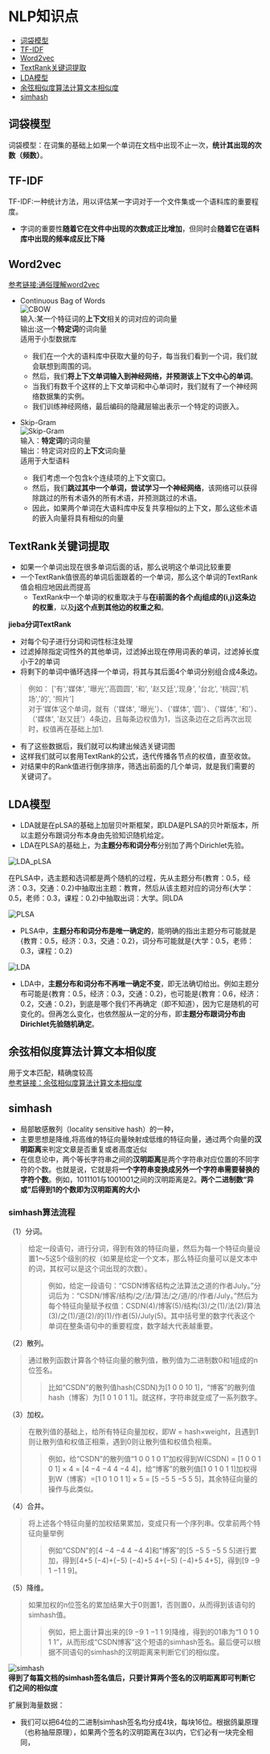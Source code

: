 # NLP知识点
* [词袋模型](#词袋模型)
* [TF-IDF](#TF-IDF)
* [Word2vec](#Word2vec)
* [TextRank关键词提取](#TextRank关键词提取)
* [LDA模型](#LDA模型)
* [余弦相似度算法计算文本相似度 ](#余弦相似度算法计算文本相似度)
* [simhash](#simhash)

<span id="词袋模型"></span>
## 词袋模型
词袋模型：在词集的基础上如果一个单词在文档中出现不止一次，**统计其出现的次数（频数）**。

<span id="TF-IDF"></span>
## TF-IDF
TF-IDF:一种统计方法，用以评估某一字词对于一个文件集或一个语料库的重要程度。
* 字词的重要性**随着它在文件中出现的次数成正比增加**，但同时会**随着它在语料库中出现的频率成反比下降**

<span id="Word2vec"></span>
## Word2vec
[参考链接:通俗理解word2vec](https://www.jianshu.com/p/471d9bfbd72f)  
* Continuous Bag of Words  
![CBOW](https://i.ibb.co/WWtHKpr/CBOW.png)  
输入:某一个特征词的**上下文**相关的词对应的词向量  
输出:这一个**特定词**的词向量  
适用于小型数据库
  * 我们在一个大的语料库中获取大量的句子，每当我们看到一个词，我们就会联想到周围的词。
  * 然后，我们**将上下文单词输入到神经网络，并预测该上下文中心的单词**。
  * 当我们有数千个这样的上下文单词和中心单词时，我们就有了一个神经网络数据集的实例。
  * 我们训练神经网络，最后编码的隐藏层输出表示一个特定的词嵌入。

* Skip-Gram  
![Skip-Gram ](https://i.ibb.co/5xNhS5g/Skip-Gram.png)  
输入：**特定词**的词向量  
输出：特定词对应的**上下文**词向量  
适用于大型语料
  * 我们考虑一个包含k个连续项的上下文窗口。
  * 然后，我们**跳过其中一个单词，尝试学习一个神经网络**，该网络可以获得除跳过的所有术语外的所有术语，并预测跳过的术语。
  * 因此，如果两个单词在大语料库中反复共享相似的上下文，那么这些术语的嵌入向量将具有相似的向量

<span id="TextRank"></span>
## TextRank关键词提取
* 如果一个单词出现在很多单词后面的话，那么说明这个单词比较重要
* 一个TextRank值很高的单词后面跟着的一个单词，那么这个单词的TextRank值会相应地因此而提高
  * TextRank中一个单词i的权重取决于与**在i前面的各个点j组成的(i,j)这条边的权重**，以及**j这个点到其他边的权重之和**。
  
**jieba分词TextRank**
* 对每个句子进行分词和词性标注处理
* 过滤掉除指定词性外的其他单词，过滤掉出现在停用词表的单词，过滤掉长度小于2的单词
* 将剩下的单词中循环选择一个单词，将其与其后面4个单词分别组合成4条边。
> 例如：         ['有','媒体', '曝光','高圆圆', '和', '赵又廷','现身', '台北', '桃园','机场','的', '照片']  
  对于‘媒体‘这个单词，就有（'媒体', '曝光'）、（'媒体', '圆'）、（'媒体', '和'）、（'媒体', '赵又廷'）4条边，且每条边权值为1，当这条边在之后再次出现时，权值再在基础上加1.
  
* 有了这些数据后，我们就可以构建出候选关键词图
* 这样我们就可以套用TextRank的公式，迭代传播各节点的权值，直至收敛。
* 对结果中的Rank值进行倒序排序，筛选出前面的几个单词，就是我们需要的关键词了。

<span id="LDA模型"></span>
## LDA模型
* LDA就是在pLSA的基础上加层贝叶斯框架，即LDA是PLSA的贝叶斯版本，所以主题分布跟词分布本身由先验知识随机给定。
* LDA在PLSA的基础上，为**主题分布和词分布**分别加了两个Dirichlet先验。  

![LDA_pLSA](https://i.ibb.co/3rrSbVg/LDA-p-LSA-png.jpg)  

在PLSA中，选主题和选词都是两个随机的过程，先从主题分布{教育：0.5，经济：0.3，交通：0.2}中抽取出主题：教育，然后从该主题对应的词分布{大学：0.5，老师：0.3，课程：0.2}中抽取出词：大学。同LDA  

![PLSA](https://i.ibb.co/3mSRDDk/LDA-png.jpg)  

* PLSA中，**主题分布和词分布是唯一确定的**，能明确的指出主题分布可能就是{教育：0.5，经济：0.3，交通：0.2}，词分布可能就是{大学：0.5，老师：0.3，课程：0.2}  

![LDA](https://i.ibb.co/h22s6Hq/PLSA-png.jpg)  

* LDA中，**主题分布和词分布不再唯一确定不变**，即无法确切给出。例如主题分布可能是{教育：0.5，经济：0.3，交通：0.2}，也可能是{教育：0.6，经济：0.2，交通：0.2}，到底是哪个我们不再确定（即不知道），因为它是随机的可变化的。但再怎么变化，也依然服从一定的分布，即**主题分布跟词分布由Dirichlet先验随机确定**。  

<span id="余弦相似度算法计算文本相似度"></span>
## 余弦相似度算法计算文本相似度 
用于文本匹配，精确度较高  
[参考链接：余弦相似度算法计算文本相似度](https://www.cnblogs.com/airnew/p/9563703.html)

<span id="simhash"></span>
## simhash
* 局部敏感散列（locality sensitive hash）的一种，
* 主要思想是降维,将高维的特征向量映射成低维的特征向量，通过两个向量的**汉明距离**来判定文章是否重复或者高度近似  
* 在信息论中，两个等长字符串之间的**汉明距离**是两个字符串对应位置的不同字符的个数。也就是说，它就是将**一个字符串变换成另外一个字符串需要替换的字符个数**。例如，1011101与1001001之间的汉明距离是2。**两个二进制数“异或”后得到1的个数即为汉明距离的大小**  
### simhash算法流程
（1）分词。  
> 给定一段语句，进行分词，得到有效的特征向量，然后为每一个特征向量设置1～5这5个级别的权（如果是给定一个文本，那么特征向量可以是文本中的词，其权可以是这个词出现的次数）。
>> 例如，给定一段语句：“CSDN博客结构之法算法之道的作者July。”分词后为：“CSDN/博客/结构/之/法/算法/之/道/的/作者/July。”然后为每个特征向量赋予权值：CSDN(4)/博客(5)/结构(3)/之(1)/法(2)/算法(3)/之(1)/道(2)/的(1)/作者(5)/July(5)。其中括号里的数字代表这个单词在整条语句中的重要程度，数字越大代表越重要。

（2）散列。  
> 通过散列函数计算各个特征向量的散列值，散列值为二进制数0和1组成的n位签名。  
>> 比如“CSDN”的散列值hash(CSDN)为[1 0 0 10 1]，“博客”的散列值hash（博客）为[1 0 1 0 1 1]。就这样，字符串就变成了一系列数字。

（3）加权。  
> 在散列值的基础上，给所有特征向量加权，即W = hash×weight，且遇到1则让散列值和权值正相乘，遇到0则让散列值和权值负相乘。  
>> 例如，给“CSDN”的散列值“1 0 0 1 0 1”加权得到W(CSDN) = [1 0 0 1 0 1] × 4 = [4 −4 −4 4 −4 4]，给“博客”的散列值[1 0 1 0 1 1]加权得到W（博客）=[1 0 1 0 1 1] × 5 = [5 −5 5 −5 5 5]，其余特征向量的操作与此类似。

（4）合并。  
> 将上述各个特征向量的加权结果累加，变成只有一个序列串。仅拿前两个特征向量举例  
>> 例如“CSDN”的[4 −4 −4 4 −4 4]和“博客”的[5 −5 5 −5 5 5]进行累加，得到[4+5 (−4)+(−5) (−4)+5 4+(−5) (−4)+5 4+5]，得到[9 −9 1 −1 1 9]。

（5）降维。  
> 如果加权的n位签名的累加结果大于0则置1，否则置0，从而得到该语句的simhash值。  
>> 例如，把上面计算出来的[9 −9 1 −1 1 9]降维，得到的01串为“1 0 1 0 1 1”，从而形成“CSDN博客”这个短语的simhash签名。最后便可以根据不同语句的simhash的汉明距离来判断它们的相似度。  

![simhash](https://i.ibb.co/7C4Vwdv/simhash.png)  
**得到了每篇文档的simhash签名值后，只要计算两个签名的汉明距离即可判断它们之间的相似度**  

扩展到海量数据：
* 我们可以把64位的二进制simhash签名均分成4块，每块16位。根据鸽巢原理（也称抽屉原理），如果两个签名的汉明距离在3以内，它们必有一块完全相同，
